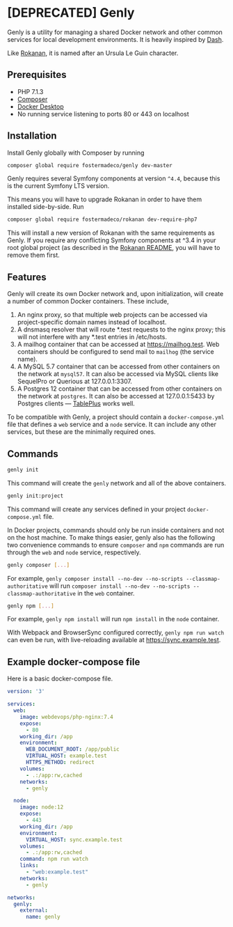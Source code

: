 # [DEPRECATED] Genly

Genly is a utility for managing a shared Docker network and other common services for local development environments. It is heavily inspired by [Dash](https://github.com/dreadfullyposh/dash).

Like [Rokanan](https://github.com/fostermadeco/rokanan), it is named after an Ursula Le Guin character.

## Prerequisites

* PHP 7.1.3
* [Composer](https://getcomposer.org/)
* [Docker Desktop](https://www.docker.com/products/docker-desktop)
* No running service listening to ports 80 or 443 on localhost

## Installation

Install Genly globally with Composer by running

```bash
composer global require fostermadeco/genly dev-master
```

Genly requires several Symfony components at version `^4.4`, because this is the current Symfony LTS version.

This means you will have to upgrade Rokanan in order to have them installed side-by-side. Run

```bash
composer global require fostermadeco/rokanan dev-require-php7
```

This will install a new version of Rokanan with the same requirements as Genly. If you require any conflicting Symfony components at ^3.4 in your root global project (as described in the [Rokanan README](https://github.com/fostermadeco/rokanan#installation), you will have to remove them first.

## Features

Genly will create its own Docker network and, upon initialization, will create a number of common Docker containers. These include,

 1. An nginx proxy, so that multiple web projects can be accessed via project-specific domain names instead of localhost.
 2. A dnsmasq resolver that will route *.test requests to the nginx proxy; this will not interfere with any *.test entries in /etc/hosts.
 3. A mailhog container that can be accessed at https://mailhog.test. Web containers should be configured to send mail to `mailhog` (the service name).
 4. A MySQL 5.7 container that can be accessed from other containers on the network at `mysql57`. It can also be accessed via MySQL clients like SequelPro or Querious at 127.0.0.1:3307.
 5. A Postgres 12 container that can be accessed from other containers on the network at `postgres`. It can also be accessed at 127.0.0.1:5433 by Postgres clients — [TablePlus](https://tableplus.com/) works well.

To be compatible with Genly, a project should contain a `docker-compose.yml` file that defines a `web` service and a `node` service. It can include any other services, but these are the minimally required ones.

## Commands

```bash
genly init
```

This command will create the `genly` network and all of the above containers.

```bash
genly init:project
```

This command will create any services defined in your project `docker-compose.yml` file.

In Docker projects, commands should only be run inside containers and not on the host machine. To make things easier, genly also has the following two convenience commands to ensure `composer` and `npm` commands are run through the `web` and `node` service, respectively. 

```bash
genly composer [...]
``` 

For example, `genly composer install --no-dev --no-scripts --classmap-authoritative` will run `composer install --no-dev --no-scripts --classmap-authoritative` in the `web` container.

```bash
genly npm [...]
```

For example, `genly npm install` will run `npm install` in the `node` container.

With Webpack and BrowserSync configured correctly, `genly npm run watch` can even be run, with live-reloading available at https://sync.example.test.

## Example docker-compose file

Here is a basic docker-compose file.

```yaml
version: '3'

services:
  web:
    image: webdevops/php-nginx:7.4
    expose:
      - 80
    working_dir: /app
    environment:
      WEB_DOCUMENT_ROOT: /app/public
      VIRTUAL_HOST: example.test
      HTTPS_METHOD: redirect
    volumes:
      - .:/app:rw,cached
    networks:
      - genly

  node:
    image: node:12
    expose:
      - 443
    working_dir: /app
    environment:
      VIRTUAL_HOST: sync.example.test
    volumes:
      - .:/app:rw,cached
    command: npm run watch
    links:
      - "web:example.test"
    networks:
      - genly

networks:
  genly:
    external:
      name: genly                 
```
